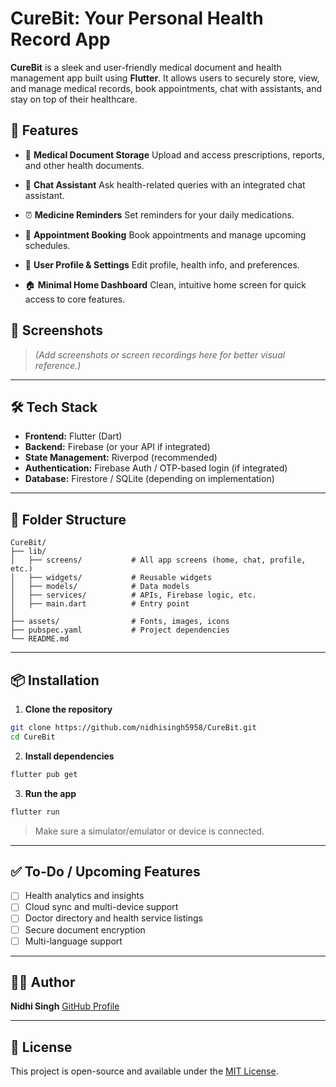 # CureBit: Your Personal Health Record App

**CureBit** is a sleek and user-friendly medical document and health management app built using **Flutter**. It allows users to securely store, view, and manage medical records, book appointments, chat with assistants, and stay on top of their healthcare.

## 🚀 Features

* 📁 **Medical Document Storage**
  Upload and access prescriptions, reports, and other health documents.

* 💬 **Chat Assistant**
  Ask health-related queries with an integrated chat assistant.

* ⏰ **Medicine Reminders**
  Set reminders for your daily medications.

* 📅 **Appointment Booking**
  Book appointments and manage upcoming schedules.

* 👤 **User Profile & Settings**
  Edit profile, health info, and preferences.

* 🏠 **Minimal Home Dashboard**
  Clean, intuitive home screen for quick access to core features.

## 📱 Screenshots

> *(Add screenshots or screen recordings here for better visual reference.)*

---

## 🛠️ Tech Stack

* **Frontend:** Flutter (Dart)
* **Backend:** Firebase (or your API if integrated)
* **State Management:** Riverpod (recommended)
* **Authentication:** Firebase Auth / OTP-based login (if integrated)
* **Database:** Firestore / SQLite (depending on implementation)

---

## 📂 Folder Structure

```
CureBit/
├── lib/
│   ├── screens/           # All app screens (home, chat, profile, etc.)
│   ├── widgets/           # Reusable widgets
│   ├── models/            # Data models
│   ├── services/          # APIs, Firebase logic, etc.
│   ├── main.dart          # Entry point
│
├── assets/                # Fonts, images, icons
├── pubspec.yaml           # Project dependencies
└── README.md
```

---

## 📦 Installation

1. **Clone the repository**

```bash
git clone https://github.com/nidhisingh5958/CureBit.git
cd CureBit
```

2. **Install dependencies**

```bash
flutter pub get
```

3. **Run the app**

```bash
flutter run
```

> Make sure a simulator/emulator or device is connected.

---

## ✅ To-Do / Upcoming Features

* [ ] Health analytics and insights
* [ ] Cloud sync and multi-device support
* [ ] Doctor directory and health service listings
* [ ] Secure document encryption
* [ ] Multi-language support

---

## 🧑‍💻 Author

**Nidhi Singh**
[GitHub Profile](https://github.com/nidhisingh5958)

---

## 📄 License

This project is open-source and available under the [MIT License](LICENSE).

<!-- <a href="https://www.flaticon.com/free-icons/login" title="icons"></a> -->